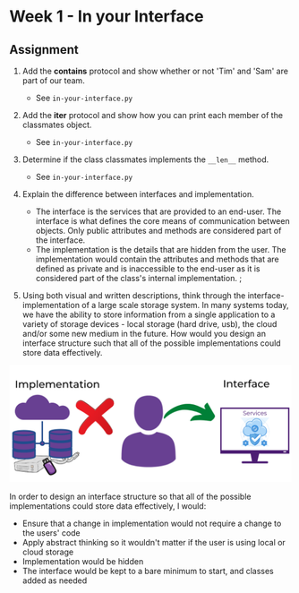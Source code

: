 # Week 1 - In your Interface

## Assignment

1. Add the **contains** protocol and show whether or not 'Tim' and 'Sam' are part of our team.

   - See `in-your-interface.py`

2. Add the **iter** protocol and show how you can print each member of the classmates object.

   - See `in-your-interface.py`

3. Determine if the class classmates implements the `__len__` method.

   - See `in-your-interface.py`

4. Explain the difference between interfaces and implementation.

   - The interface is the services that are provided to an end-user. The interface is what defines the core means of communication between objects. Only public attributes and methods are considered part of the interface.
   - The implementation is the details that are hidden from the user. The implementation would contain the attributes and methods that are defined as private and is inaccessible to the end-user as it is considered part of the class's internal implementation. ;

5) Using both visual and written descriptions, think through the interface-implementation of a large scale storage system. In many systems today, we have the ability to store information from a single application to a variety of storage devices - local storage (hard drive, usb), the cloud and/or some new medium in the future. How would you design an interface structure such that all of the possible implementations could store data effectively.

![implementation-interface](implementation-interface.png)

In order to design an interface structure so that all of the possible implementations could store data effectively, I would:

- Ensure that a change in implementation would not require a change to the users' code
- Apply abstract thinking so it wouldn't matter if the user is using local or cloud storage
- Implementation would be hidden
- The interface would be kept to a bare minimum to start, and classes added as needed
